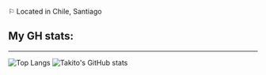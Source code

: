 ⚐ Located in Chile, Santiago

## My GH stats:
***
![Top Langs](https://github-readme-stats.vercel.app/api/top-langs/?username=takitt0)
![Takito's GitHub stats](https://github-readme-stats.vercel.app/api?username=takitt0&show_icons=true&theme=radical)
